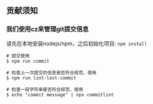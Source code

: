 ## 贡献须知
### 我们使用cz来管理git提交信息
请先在本地安装nodejs/npm，之后初始化项目: `npm install`
```shell
# 提交使用
$ npm run commit

# 检查上一次提交的信息是否符合规范，使用
$ npm run lint-last-commit

# 检查一段字符串是否符合规范，使用
$ echo "commit message" | npx commitlint
```

